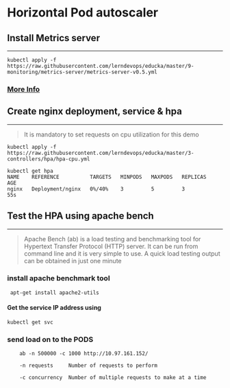 # Horizontal Pod autoscaler

##  Install Metrics server
---------------------------
```
kubectl apply -f https://raw.githubusercontent.com/lerndevops/educka/master/9-monitoring/metrics-server/metrics-server-v0.5.yml
```

### [More Info](https://github.com/kubernetes-incubator/metrics-server) 


##  Create nginx deployment, service & hpa 
-------------------------------------------
> It is mandatory to set requests on cpu utilization for this demo

`kubectl apply -f https://raw.githubusercontent.com/lerndevops/educka/master/3-controllers/hpa/hpa-cpu.yml` 

~~~
kubectl get hpa 
NAME    REFERENCE          TARGETS   MINPODS   MAXPODS   REPLICAS   AGE
nginx   Deployment/nginx   0%/40%    3         5         3          55s
~~~

##  Test the HPA using apache bench 
-----------------------------------
> Apache Bench (ab) is a load testing and benchmarking tool for Hypertext Transfer Protocol (HTTP) server. It can be run from command line and it is very simple to use. A quick load testing output can be obtained in just one minute

### install apache benchmark tool

` apt-get install apache2-utils` 

#### Get the service IP address using 
 
`kubectl get svc` 

### send load on to the PODS

`    ab -n 500000 -c 1000 http://10.97.161.152/` 

`    -n requests     Number of requests to perform`

`    -c concurrency  Number of multiple requests to make at a time`
